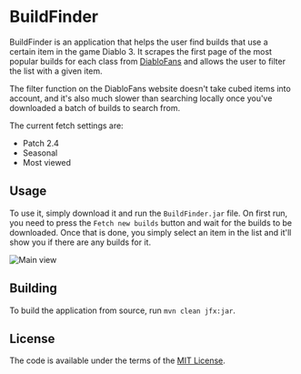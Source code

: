 # BuildFinder

BuildFinder is an application that helps the user find builds that use a certain item in the game Diablo 3. It scrapes the first page of the most popular builds for each class from [DiabloFans](http://www.diablofans.com/builds) and allows the user to filter the list with a given item.

The filter function on the DiabloFans website doesn't take cubed items into account, and it's also much slower than searching locally once you've downloaded a batch of builds to search from.

The current fetch settings are:

- Patch 2.4
- Seasonal
- Most viewed

## Usage

To use it, simply download it and run the `BuildFinder.jar` file. On first run, you need to press the `Fetch new builds` button and wait for the builds to be downloaded. Once that is done, you simply select an item in the list and it'll show you if there are any builds for it.

![Main view](http://i.imgur.com/9f7LDet.png)

## Building

To build the application from source, run `mvn clean jfx:jar`.

## License

The code is available under the terms of the [MIT License](http://opensource.org/licenses/MIT).
